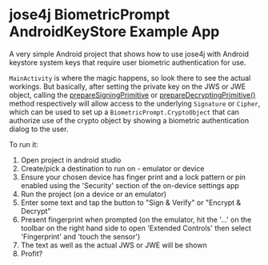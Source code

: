# jose4j BiometricPrompt AndroidKeyStore Example App

A very simple Android project that shows how to use jose4j with Android keystore system
keys that require user biometric authentication for use.

`MainActivity` is where the magic happens, so look there to see the actual workings. But basically, after setting the private key on the JWS or JWE object,
calling the [prepareSigningPrimitive](https://www.javadoc.io/static/org.bitbucket.b_c/jose4j/0.7.3/org/jose4j/jws/JsonWebSignature.html#prepareSigningPrimitive())
or [prepareDecryptingPrimitive()](https://www.javadoc.io/static/org.bitbucket.b_c/jose4j/0.7.3/org/jose4j/jwe/JsonWebEncryption.html#prepareDecryptingPrimitive())
method respectively will allow access to the underlying `Signature` or `Cipher`, which can be used to set up a `BiometricPrompt.CryptoObject`
that can authorize use of the crypto object by showing a biometric authentication dialog to the user.

To run it:

1. Open project in android studio
1. Create/pick a destination to run on - emulator or device
1. Ensure your chosen device has finger print and a lock pattern or
pin enabled using the 'Security' section of the on-device settings app
1. Run the project (on a device or an emulator)
1. Enter some text and tap the button to "Sign & Verify" or "Encrypt & Decrypt"
1. Present fingerprint when prompted (on the emulator, hit the '...'
on the toolbar on the right hand side to open 'Extended Controls' then
select 'Fingerprint' and 'touch the sensor')
1. The text as well as the actual JWS or JWE will be shown
1. Profit?
